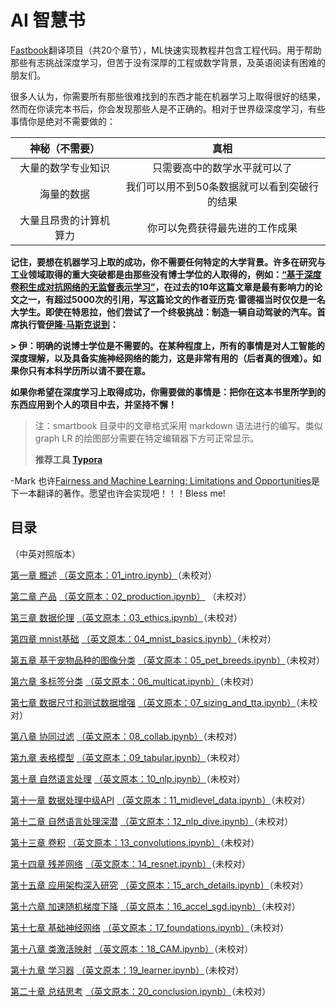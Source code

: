 # AI 智慧书

[Fastbook](https://github.com/fastai/fastbook)翻译项目（共20个章节），ML快速实现教程并包含工程代码。用于帮助那些有志挑战深度学习，但苦于没有深厚的工程或数学背景，及英语阅读有困难的朋友们。

很多人认为，你需要所有那些很难找到的东西才能在机器学习上取得很好的结果，然而在你读完本书后，你会发现那些人是不正确的。相对于世界级深度学习，有些事情你是绝对不需要做的：

|     神秘（不需要）     |                     真相                     |
| :--------------------: | :------------------------------------------: |
|   大量的数学专业知识   |         只需要高中的数学水平就可以了         |
|       海量的数据       | 我们可以用不到50条数据就可以看到突破行的结果 |
| 大量且昂贵的计算机算力 |        你可以免费获得最先进的工作成果        |

**记住，要想在机器学习上取的成功，你不需要任何特定的大学背景。许多在研究与工业领域取得的重大突破都是由那些没有博士学位的人取得的，例如：[“基于深度卷积生成对抗网络的无监督表示学习”](https://arxiv.org/abs/1511.06434)，在过去的10年这篇文章是最有影响力的论文之一，有超过5000次的引用，写这篇论文的作者亚历克·雷德福当时仅仅是一名大学生。即使在特思拉，他们尝试了一个终极挑战：制造一辆自动驾驶的汽车。首席执行管[伊隆·马斯克说到](https://twitter.com/elonmusk/status/1224089444963311616)：**

**> 伊：明确的说博士学位是不需要的。在某种程度上，所有的事情是对人工智能的深度理解，以及具备实施神经网络的能力，这是非常有用的（后者真的很难）。如果你只有本科学历所以请不要在意。**
>
**如果你希望在深度学习上取得成功，你需要做的事情是：把你在这本书里所学到的东西应用到个人的项目中去，并坚持不懈！**
> 注：smartbook 目录中的文章格式采用 markdown 语法进行的编写。类似 graph LR 的绘图部分需要在特定编辑器下方可正常显示。
>
>**推荐工具 [Typora](https://www.typora.io/)**

-Mark 也许[Fairness and Machine Learning: Limitations and Opportunities](https://fairmlbook.org/#course-materials)是下一本翻译的著作。愿望也许会实现吧！！！Bless me!
## 目录
（中英对照版本）

[第一章 概述](./smartbook/cnanden/Fastai-01.md)  [（英文原本：01_intro.ipynb）](./englishbook/01_intro.ipynb)（未校对）

[第二章 产品](./smartbook/cnanden/Fastai-02.md)  [（英文原本：02_production.ipynb）](./englishbook/02_production.ipynb) （未校对）

[第三章 数据伦理](./smartbook/cnanden/Fastai-03.md)   [（英文原本：03_ethics.ipynb）](./englishbook/03_ethics.ipynb)（未校对）

[第四章 mnist基础](./smartbook/cnanden/Fastai-04.md)   [（英文原本：04_mnist_basics.ipynb）](./englishbook/04_mnist_basics.ipynb)（未校对）

[第五章 基于宠物品种的图像分类](./smartbook/cnanden/Fastai-05.md)   [（英文原本：05_pet_breeds.ipynb）](./englishbook/05_pet_breeds.ipynb)（未校对）

[第六章 多标签分类](./smartbook/cnanden/Fastai-06.md)   [（英文原本：06_multicat.ipynb）](./englishbook/06_multicat.ipynb)（未校对）

[第七章 数据尺寸和测试数据增强](./smartbook/cnanden/Fastai-07.md)   [（英文原本：07_sizing_and_tta.ipynb）](./englishbook/07_sizing_and_tta.ipynb)（未校对）

[第八章 协同过滤](./smartbook/cnanden/Fastai-08.md)   [（英文原本：08_collab.ipynb）](./englishbook/08_collab.ipynb)（未校对）

[第九章 表格模型](./smartbook/cnanden/Fastai-09.md)   [（英文原本：09_tabular.ipynb）](./englishbook/09_tabular.ipynb)（未校对）

[第十章 自然语言处理](./smartbook/cnanden/Fastai_10.md)   [（英文原本：10_nlp.ipynb）](./englishbook/10_nlp.ipynb)（未校对）

[第十一章 数据处理中级API](./smartbook/cnanden/Fastai_11.md)   [（英文原本：11_midlevel_data.ipynb）](./englishbook/11_midlevel_data.ipynb)（未校对）

[第十二章 自然语言处理深潜](./smartbook/cnanden/Fastai_12.md)   [（英文原本：12_nlp_dive.ipynb）](./englishbook/12_nlp_dive.ipynb)（未校对）

[第十三章 卷积](./smartbook/cnanden/Fastai_13.md)   [（英文原本：13_convolutions.ipynb）](./englishbook/13_convolutions.ipynb)（未校对）

[第十四章 残差网络](./smartbook/cnanden/Fastai_14.md)   [（英文原本：14_resnet.ipynb）](./englishbook/14_resnet.ipynb)（未校对）

[第十五章 应用架构深入研究](./smartbook/cnanden/Fastai_15.md)   [（英文原本：15_arch_details.ipynb）](./englishbook/15_arch_details.ipynb)（未校对）

[第十六章 加速随机梯度下降](./smartbook/cnanden/Fastai_16.md)   [（英文原本：16_accel_sgd.ipynb）](./englishbook/16_accel_sgd.ipynb)（未校对）

[第十七章 基础神经网络](./smartbook/cnanden/Fastai_17.md)   [（英文原本：17_foundations.ipynb）](./englishbook/17_foundations.ipynb)（未校对）

[第十八章 类激活映射](./smartbook/cnanden/Fastai_18.md)   [（英文原本：18_CAM.ipynb）](./englishbook/18_CAM.ipynb)（未校对）

[第十九章 学习器](./smartbook/cnanden/Fastai_19.md)   [（英文原本：19_learner.ipynb）](./englishbook/19_learner.ipynb)（未校对）

[第二十章 总结思考](./smartbook/cnanden/Fastai_20.md)   [（英文原本：20_conclusion.ipynb）](./englishbook/20_conclusion.ipynb)（未校对）
